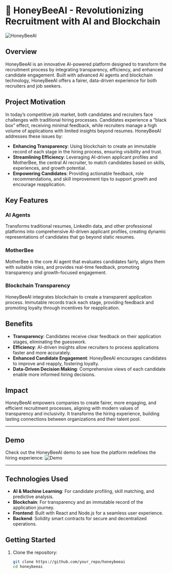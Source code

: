 # 🐝 HoneyBeeAI - Revolutionizing Recruitment with AI and Blockchain

![HoneyBeeAI](path/to/honeybee.jpg)

## Overview

HoneyBeeAI is an innovative AI-powered platform designed to transform the recruitment process by integrating transparency, efficiency, and enhanced candidate engagement. Built with advanced AI agents and blockchain technology, HoneyBeeAI offers a fairer, data-driven experience for both recruiters and job seekers.

## Project Motivation

In today’s competitive job market, both candidates and recruiters face challenges with traditional hiring processes. Candidates experience a “black box” effect, receiving minimal feedback, while recruiters manage a high volume of applications with limited insights beyond resumes. HoneyBeeAI addresses these issues by:

- **Enhancing Transparency**: Using blockchain to create an immutable record of each stage in the hiring process, ensuring visibility and trust.
- **Streamlining Efficiency**: Leveraging AI-driven applicant profiles and MotherBee, the central AI recruiter, to match candidates based on skills, experiences, and growth potential.
- **Empowering Candidates**: Providing actionable feedback, role recommendations, and skill improvement tips to support growth and encourage reapplication.

## Key Features

### AI Agents
Transforms traditional resumes, LinkedIn data, and other professional platforms into comprehensive AI-driven applicant profiles, creating dynamic representations of candidates that go beyond static resumes.

### MotherBee
MotherBee is the core AI agent that evaluates candidates fairly, aligns them with suitable roles, and provides real-time feedback, promoting transparency and growth-focused engagement.

### Blockchain Transparency
HoneyBeeAI integrates blockchain to create a transparent application process. Immutable records track each stage, providing feedback and promoting loyalty through incentives for reapplication.

## Benefits

- **Transparency**: Candidates receive clear feedback on their application stages, eliminating the guesswork.
- **Efficiency**: AI-driven insights allow recruiters to process applications faster and more accurately.
- **Enhanced Candidate Engagement**: HoneyBeeAI encourages candidates to improve and reapply, fostering loyalty.
- **Data-Driven Decision Making**: Comprehensive views of each candidate enable more informed hiring decisions.

## Impact

HoneyBeeAI empowers companies to create fairer, more engaging, and efficient recruitment processes, aligning with modern values of transparency and inclusivity. It transforms the hiring experience, building lasting connections between organizations and their talent pool.

---

## Demo

Check out the HoneyBeeAI demo to see how the platform redefines the hiring experience: ![Demo](path/to/demo.png)

---

## Technologies Used

- **AI & Machine Learning**: For candidate profiling, skill matching, and predictive analysis.
- **Blockchain**: For transparency and an immutable record of the application journey.
- **Frontend**: Built with React and Node.js for a seamless user experience.
- **Backend**: Solidity smart contracts for secure and decentralized operations.

## Getting Started

1. Clone the repository:
   ```bash
   git clone https://github.com/your_repo/honeybeeai
   cd honeybeeai
